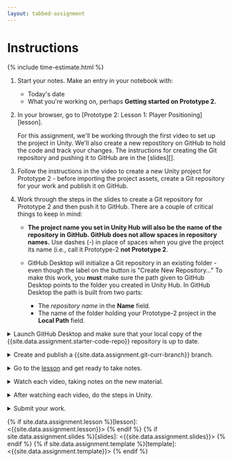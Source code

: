 ```yaml
---
layout: tabbed-assignment
---
```


# Instructions

{% include time-estimate.html %}

1. Start your notes. Make an entry in your notebook with:
    - Today's date
    - What you're working on, perhaps **Getting started on Prototype 2.**
1. In your browser, go to [Prototype 2: Lesson 1: Player Positioning][lesson].

   For this assignment, we'll be working through the first video to set up the project in Unity. We'll also create a new repostitory on GitHub to hold the code and track your changes. The instructions for creating the Git repository and pushing it to GitHub are in the [slides][].
   
1. Follow the instructions in the video to create a new Unity project for Prototype 2 - before importing the project assets, create a Git repository for your work and publish it on GitHub. 
1. Work through the steps in the slides to create a Git repository for Prototype 2 and then push it to GitHub. There are a couple of critical things to keep in mind:
    - **The project name you set in Unity Hub will also be the name of the repository in GitHub. GitHub does not allow spaces in repository names.** Use dashes (-) in place of spaces when you give the project its name (i.e., call it Prototype-2 **not Prototype 2**.
    - GitHub Desktop will initialize a Git repository in an existing folder - even though the label on the button is "Create New Repository…" To make this work, you **must** make sure the path given to GitHub Desktop points to the folder you created in Unity Hub. In GitHub Desktop the path is built from two parts:
    
        <imp src="assets/images/GitHub Desktop Create New Repository.png">
    
        - The *repository name* in the **Name** field.
        - The name of the folder holding your Prototype-2 project in the **Local Path** field.

<p>
<details>
<summary>Launch GitHub Desktop and make sure that your local copy of the {{site.data.assignment.starter-code-repo}} repository is up to date.</summary>

- Make sure that your **{{site.data.assignment.starter-code-repo}}** repository is selected.
- Do a **fetch** to make sure your local copy of the code is up to date, if you have done work on the GitHub site or at home between classes you will be prompted to do a **pull** to incorporate your changes.
- Make sure that you are on the **{{site.data.assignment.get-prev-branch}}** branch.

</details>

<p><details><summary>Create and publish a {{site.data.assignment.git-curr-branch}} branch.</summary>

</details>

<p><details><summary>Go to the <a href="{{site.data.assignment.lesson}}">lesson</a> and get ready to take notes.</summary>

- Get headphones if you need them.
- Start a page for this lesson in your notebook with a title and date.
- Review the learning targets to see what you should be focusing on.

</details></p>

<p><details><summary>Watch each video, taking notes on the new material.</summary>

- Vocabulary
- The Unity user interface
- Implementing game mechanics.
    
</details>

<p><details><summary>After watching each video, do the steps in Unity.</summary>

If necessary refer to your notes (update them if you find yourself stuck). You can use the abreviated steps below each video for cues on what to do.

</details>

<p><details><summary>Submit your work.</summary>

When you're done for the day, go to the submission tab, check the instructions, and submit.

</details>

<!-- Don't edit links here, change them in _data/assignment.yml instead. -->

{% if site.data.assignment.lesson   %}[lesson]: <{{site.data.assignment.lesson}}>     {% endif %}
{% if site.data.assignment.slides   %}[slides]:   <{{site.data.assignment.slides}}>   {% endif %}
{% if site.data.assignment.template %}[template]: <{{site.data.assignment.template}}> {% endif %}
